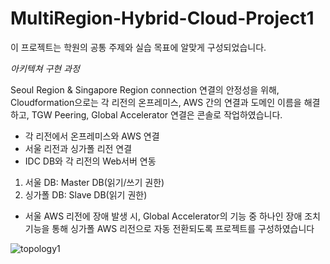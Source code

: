 # MultiRegion-Hybrid-Cloud-Project1
이 프로젝트는 학원의 공통 주제와 실습 목표에 알맞게 구성되었습니다.

*아키텍쳐 구현 과정*

Seoul Region &amp; Singapore Region connection
연결의 안정성을 위해, 
Cloudformation으로는 각 리전의 온프레미스, AWS 간의 연결과 도메인 이름을 해결하고, 
TGW Peering, Global Accelerator 연결은 콘솔로 작업하였습니다. 

- 각 리전에서 온프레미스와 AWS 연결
- 서울 리전과 싱가폴 리전 연결
- IDC DB와 각 리전의 Web서버 연동
1. 서울 DB: Master DB(읽기/쓰기 권한)
2. 싱가폴 DB: Slave DB(읽기 권한)
- 서울 AWS 리전에 장애 발생 시, Global Accelerator의 기능 중 하나인 장애 조치 기능을 통해 싱가폴 AWS 리전으로 자동 전환되도록 프로젝트를 구성하였습니다

![topology1](https://github.com/b-ssu-b/MultiRegion-Hybrid-Cloud-Project1/assets/130993923/7fbe1ff5-6a6e-4721-922f-a5775a485bb1)
